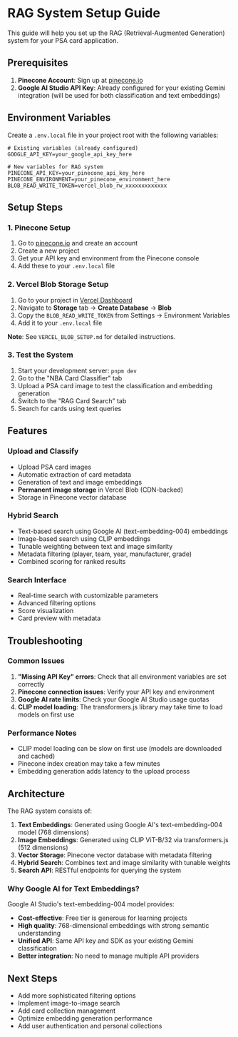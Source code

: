 # RAG System Setup Guide

This guide will help you set up the RAG (Retrieval-Augmented Generation) system for your PSA card application.

## Prerequisites

1. **Pinecone Account**: Sign up at [pinecone.io](https://www.pinecone.io/)
2. **Google AI Studio API Key**: Already configured for your existing Gemini integration (will be used for both classification and text embeddings)

## Environment Variables

Create a `.env.local` file in your project root with the following variables:

```env
# Existing variables (already configured)
GOOGLE_API_KEY=your_google_api_key_here

# New variables for RAG system
PINECONE_API_KEY=your_pinecone_api_key_here
PINECONE_ENVIRONMENT=your_pinecone_environment_here
BLOB_READ_WRITE_TOKEN=vercel_blob_rw_xxxxxxxxxxxxx
```

## Setup Steps

### 1. Pinecone Setup

1. Go to [pinecone.io](https://www.pinecone.io/) and create an account
2. Create a new project
3. Get your API key and environment from the Pinecone console
4. Add these to your `.env.local` file

### 2. Vercel Blob Storage Setup

1. Go to your project in [Vercel Dashboard](https://vercel.com/dashboard)
2. Navigate to **Storage** tab → **Create Database** → **Blob**
3. Copy the `BLOB_READ_WRITE_TOKEN` from Settings → Environment Variables
4. Add it to your `.env.local` file

**Note**: See `VERCEL_BLOB_SETUP.md` for detailed instructions.

### 3. Test the System

1. Start your development server: `pnpm dev`
2. Go to the "NBA Card Classifier" tab
3. Upload a PSA card image to test the classification and embedding generation
4. Switch to the "RAG Card Search" tab
5. Search for cards using text queries

## Features

### Upload and Classify

- Upload PSA card images
- Automatic extraction of card metadata
- Generation of text and image embeddings
- **Permanent image storage** in Vercel Blob (CDN-backed)
- Storage in Pinecone vector database

### Hybrid Search

- Text-based search using Google AI (text-embedding-004) embeddings
- Image-based search using CLIP embeddings
- Tunable weighting between text and image similarity
- Metadata filtering (player, team, year, manufacturer, grade)
- Combined scoring for ranked results

### Search Interface

- Real-time search with customizable parameters
- Advanced filtering options
- Score visualization
- Card preview with metadata

## Troubleshooting

### Common Issues

1. **"Missing API Key" errors**: Check that all environment variables are set correctly
2. **Pinecone connection issues**: Verify your API key and environment
3. **Google AI rate limits**: Check your Google AI Studio usage quotas
4. **CLIP model loading**: The transformers.js library may take time to load models on first use

### Performance Notes

- CLIP model loading can be slow on first use (models are downloaded and cached)
- Pinecone index creation may take a few minutes
- Embedding generation adds latency to the upload process

## Architecture

The RAG system consists of:

1. **Text Embeddings**: Generated using Google AI's text-embedding-004 model (768 dimensions)
2. **Image Embeddings**: Generated using CLIP ViT-B/32 via transformers.js (512 dimensions)
3. **Vector Storage**: Pinecone vector database with metadata filtering
4. **Hybrid Search**: Combines text and image similarity with tunable weights
5. **Search API**: RESTful endpoints for querying the system

### Why Google AI for Text Embeddings?

Google AI Studio's text-embedding-004 model provides:

- **Cost-effective**: Free tier is generous for learning projects
- **High quality**: 768-dimensional embeddings with strong semantic understanding
- **Unified API**: Same API key and SDK as your existing Gemini classification
- **Better integration**: No need to manage multiple API providers

## Next Steps

- Add more sophisticated filtering options
- Implement image-to-image search
- Add card collection management
- Optimize embedding generation performance
- Add user authentication and personal collections
